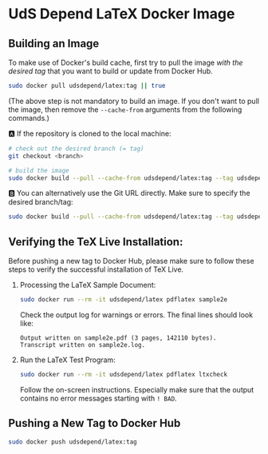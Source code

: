 # UdS Depend LaTeX Docker Image

## Building an Image

To make use of Docker's build cache, first try to pull the image _with the desired tag_ that you want to build or update from Docker Hub.

```bash
sudo docker pull udsdepend/latex:tag || true
```

(The above step is not mandatory to build an image. If you don't want to pull the image, then remove the `--cache-from` arguments from the following commands.)

:a: If the repository is cloned to the local machine:

```bash
# check out the desired branch (= tag)
git checkout <branch>

# build the image
sudo docker build --pull --cache-from udsdepend/latex:tag --tag udsdepend/latex:tag .
```

:b: You can alternatively use the Git URL directly. Make sure to specify the desired branch/tag:

```bash
sudo docker build --pull --cache-from udsdepend/latex:tag --tag udsdepend/latex:dev "https://github.com/udsdepend/latex-docker.git#tag"
```

## Verifying the TeX Live Installation:

Before pushing a new tag to Docker Hub, please make sure to follow these steps to verify the successful installation of TeX Live.

1.  Processing the LaTeX Sample Document:
    ```bash
    sudo docker run --rm -it udsdepend/latex pdflatex sample2e
    ```
    Check the output log for warnings or errors. The final lines should look like:
    ```
    Output written on sample2e.pdf (3 pages, 142110 bytes).
    Transcript written on sample2e.log.
    ```
2.  Run the LaTeX Test Program:
    ```bash
    sudo docker run --rm -it udsdepend/latex pdflatex ltxcheck
    ```
    Follow the on-screen instructions. Especially make sure that the output contains no error messages starting with `! BAD`.

## Pushing a New Tag to Docker Hub

```bash
sudo docker push udsdepend/latex:tag
```
